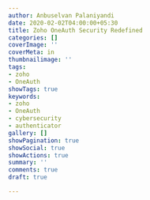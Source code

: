 ```yaml
---
author: Anbuselvan Palaniyandi
date: 2020-02-02T04:00:00+05:30
title: Zoho OneAuth Security Redefined
categories: []
coverImage: ''
coverMeta: in
thumbnailimage: ''
tags:
- zoho
- OneAuth
showTags: true
keywords:
- zoho
- OneAuth
- cybersecurity
- authenticator
gallery: []
showPagination: true
showSocial: true
showActions: true
summary: ''
comments: true
draft: true

---
```

